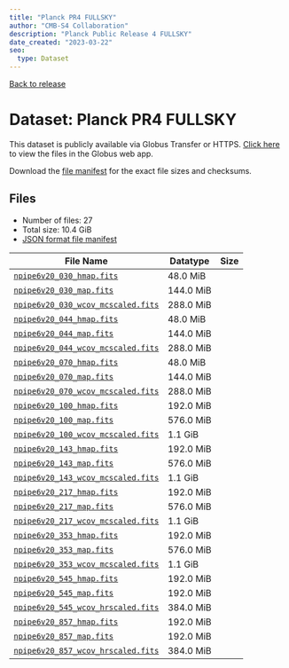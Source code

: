 ```yaml
---
title: "Planck PR4 FULLSKY"
author: "CMB-S4 Collaboration"
description: "Planck Public Release 4 FULLSKY"
date_created: "2023-03-22"
seo:
  type: Dataset
---
```


[Back to release](./planck_pr4.html#datasets)

# Dataset: Planck PR4 FULLSKY

This dataset is publicly available via Globus Transfer or HTTPS. [Click here](https://app.globus.org/file-manager?origin_id=38f01147-f09e-483d-a552-3866669a846d&origin_path=%2Fpublic%2Fplanck%2Fplanck_pr4%2Ffullsky%2F) to view the files in the Globus web app.

Download the [file manifest](https://g-456d30.0ed28.75bc.data.globus.org/public/planck/planck_pr4/fullsky/manifest.json) for the exact file sizes and checksums.

## Files

- Number of files: 27
- Total size: 10.4 GiB
- [JSON format file manifest](https://g-456d30.0ed28.75bc.data.globus.org/public/planck/planck_pr4/fullsky/manifest.json)

|                                                                      File Name                                                                      | Datatype  | Size |
| --------------------------------------------------------------------------------------------------------------------------------------------------- | --------- | ---- |
| [`npipe6v20_030_hmap.fits`](https://g-456d30.0ed28.75bc.data.globus.org/public/planck/planck_pr4/fullsky/npipe6v20_030_hmap.fits)                   | 48.0 MiB  |      |
| [`npipe6v20_030_map.fits`](https://g-456d30.0ed28.75bc.data.globus.org/public/planck/planck_pr4/fullsky/npipe6v20_030_map.fits)                     | 144.0 MiB |      |
| [`npipe6v20_030_wcov_mcscaled.fits`](https://g-456d30.0ed28.75bc.data.globus.org/public/planck/planck_pr4/fullsky/npipe6v20_030_wcov_mcscaled.fits) | 288.0 MiB |      |
| [`npipe6v20_044_hmap.fits`](https://g-456d30.0ed28.75bc.data.globus.org/public/planck/planck_pr4/fullsky/npipe6v20_044_hmap.fits)                   | 48.0 MiB  |      |
| [`npipe6v20_044_map.fits`](https://g-456d30.0ed28.75bc.data.globus.org/public/planck/planck_pr4/fullsky/npipe6v20_044_map.fits)                     | 144.0 MiB |      |
| [`npipe6v20_044_wcov_mcscaled.fits`](https://g-456d30.0ed28.75bc.data.globus.org/public/planck/planck_pr4/fullsky/npipe6v20_044_wcov_mcscaled.fits) | 288.0 MiB |      |
| [`npipe6v20_070_hmap.fits`](https://g-456d30.0ed28.75bc.data.globus.org/public/planck/planck_pr4/fullsky/npipe6v20_070_hmap.fits)                   | 48.0 MiB  |      |
| [`npipe6v20_070_map.fits`](https://g-456d30.0ed28.75bc.data.globus.org/public/planck/planck_pr4/fullsky/npipe6v20_070_map.fits)                     | 144.0 MiB |      |
| [`npipe6v20_070_wcov_mcscaled.fits`](https://g-456d30.0ed28.75bc.data.globus.org/public/planck/planck_pr4/fullsky/npipe6v20_070_wcov_mcscaled.fits) | 288.0 MiB |      |
| [`npipe6v20_100_hmap.fits`](https://g-456d30.0ed28.75bc.data.globus.org/public/planck/planck_pr4/fullsky/npipe6v20_100_hmap.fits)                   | 192.0 MiB |      |
| [`npipe6v20_100_map.fits`](https://g-456d30.0ed28.75bc.data.globus.org/public/planck/planck_pr4/fullsky/npipe6v20_100_map.fits)                     | 576.0 MiB |      |
| [`npipe6v20_100_wcov_mcscaled.fits`](https://g-456d30.0ed28.75bc.data.globus.org/public/planck/planck_pr4/fullsky/npipe6v20_100_wcov_mcscaled.fits) | 1.1 GiB   |      |
| [`npipe6v20_143_hmap.fits`](https://g-456d30.0ed28.75bc.data.globus.org/public/planck/planck_pr4/fullsky/npipe6v20_143_hmap.fits)                   | 192.0 MiB |      |
| [`npipe6v20_143_map.fits`](https://g-456d30.0ed28.75bc.data.globus.org/public/planck/planck_pr4/fullsky/npipe6v20_143_map.fits)                     | 576.0 MiB |      |
| [`npipe6v20_143_wcov_mcscaled.fits`](https://g-456d30.0ed28.75bc.data.globus.org/public/planck/planck_pr4/fullsky/npipe6v20_143_wcov_mcscaled.fits) | 1.1 GiB   |      |
| [`npipe6v20_217_hmap.fits`](https://g-456d30.0ed28.75bc.data.globus.org/public/planck/planck_pr4/fullsky/npipe6v20_217_hmap.fits)                   | 192.0 MiB |      |
| [`npipe6v20_217_map.fits`](https://g-456d30.0ed28.75bc.data.globus.org/public/planck/planck_pr4/fullsky/npipe6v20_217_map.fits)                     | 576.0 MiB |      |
| [`npipe6v20_217_wcov_mcscaled.fits`](https://g-456d30.0ed28.75bc.data.globus.org/public/planck/planck_pr4/fullsky/npipe6v20_217_wcov_mcscaled.fits) | 1.1 GiB   |      |
| [`npipe6v20_353_hmap.fits`](https://g-456d30.0ed28.75bc.data.globus.org/public/planck/planck_pr4/fullsky/npipe6v20_353_hmap.fits)                   | 192.0 MiB |      |
| [`npipe6v20_353_map.fits`](https://g-456d30.0ed28.75bc.data.globus.org/public/planck/planck_pr4/fullsky/npipe6v20_353_map.fits)                     | 576.0 MiB |      |
| [`npipe6v20_353_wcov_mcscaled.fits`](https://g-456d30.0ed28.75bc.data.globus.org/public/planck/planck_pr4/fullsky/npipe6v20_353_wcov_mcscaled.fits) | 1.1 GiB   |      |
| [`npipe6v20_545_hmap.fits`](https://g-456d30.0ed28.75bc.data.globus.org/public/planck/planck_pr4/fullsky/npipe6v20_545_hmap.fits)                   | 192.0 MiB |      |
| [`npipe6v20_545_map.fits`](https://g-456d30.0ed28.75bc.data.globus.org/public/planck/planck_pr4/fullsky/npipe6v20_545_map.fits)                     | 192.0 MiB |      |
| [`npipe6v20_545_wcov_hrscaled.fits`](https://g-456d30.0ed28.75bc.data.globus.org/public/planck/planck_pr4/fullsky/npipe6v20_545_wcov_hrscaled.fits) | 384.0 MiB |      |
| [`npipe6v20_857_hmap.fits`](https://g-456d30.0ed28.75bc.data.globus.org/public/planck/planck_pr4/fullsky/npipe6v20_857_hmap.fits)                   | 192.0 MiB |      |
| [`npipe6v20_857_map.fits`](https://g-456d30.0ed28.75bc.data.globus.org/public/planck/planck_pr4/fullsky/npipe6v20_857_map.fits)                     | 192.0 MiB |      |
| [`npipe6v20_857_wcov_hrscaled.fits`](https://g-456d30.0ed28.75bc.data.globus.org/public/planck/planck_pr4/fullsky/npipe6v20_857_wcov_hrscaled.fits) | 384.0 MiB |      |
